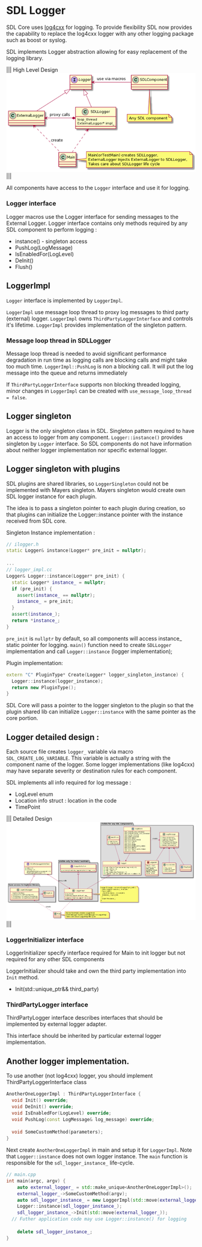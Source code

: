 # SDL Logger

SDL Core uses [log4cxx](https://logging.apache.org/log4cxx/latest_stable/) for logging.
To provide flexibility SDL now provides the capability to replace the log4cxx logger with any other logging package such as boost or syslog.


 SDL implements Logger abstraction allowing for easy replacement of the logging library.

|||
High Level Design
![Logger](./assets/high_level_design.png)
|||


All components have access to the `Logger` interface and use it for logging.

### Logger interface 

Logger macros use the Logger interface for sending messages to the External Logger.
Logger interface contains only methods required by any SDL component to perform logging : 

 * instance() - singleton access
 * PushLog(LogMessage)
 * IsEnabledFor(LogLevel)
 * DeInit()
 * Flush() 


## LoggerImpl

`Logger` interface is implemented by `LoggerImpl`. 

`LoggerImpl` use message loop thread to proxy log messages to third party (external) logger.
`LoggerImpl` owns `ThirdPartyLoggerInterface` and controls it's lifetime. 
`LoggerImpl` provides implementation of the singleton pattern.


### Message loop thread in SDLLogger

Message loop thread is needed to avoid significant performance degradation in run time as logging calls are blocking calls and might take too much time. 
`LoggerImpl::PushLog` is non a blocking call. It will put the log message into the queue and returns immediately 


If `ThirdPartyLoggerInterface` supports non blocking threaded logging, minor changes in `LoggerImpl` can be created with `use_message_loop_thread = false`. 

## Logger singleton 

Logger is the only singleton class in SDL.
Singleton pattern required to have an access to logger from any component. 
`Logger::instance()` provides singleton by `Logger` interface.
So SDL components do not have information about neither logger implementation nor specific external logger. 

## Logger singleton with plugins 

SDL plugins are shared libraries, so `LoggerSingleton` could not be implemented with Mayers singleton. 
Mayers singleton would create own SDL logger instance for each plugin.


The idea is to pass a singleton pointer to each plugin during creation, so that plugins can initialize the Logger::instance pointer with the instance received from SDL core.


Singleton Instance implementation : 
```cpp
// ilogger.h
static Logger& instance(Logger* pre_init = nullptr);

...
// logger_impl.cc
Logger& Logger::instance(Logger* pre_init) {
  static Logger* instance_ = nullptr;
  if (pre_init) {
    assert(instance_ == nullptr);
    instance_ = pre_init;
  }
  assert(instance_);
  return *instance_;
}
```

`pre_init` is `nullptr` by default, so all components will access instance_ static pointer for logging. 
`main()`  function need to create `SDLLogger` implementation and call `Logger::instance` (logger implementation);

Plugin implementation:
```cpp 
extern "C" PluginType* Create(Logger* logger_singleton_instance) {
  Logger::instance(logger_instance);
  return new PluginType();
}
```


SDL Core will pass a pointer to the logger singleton to the plugin so that the plugin shared lib can initialize `Logger::instance` with the same pointer as the core portion.

## Logger detailed design :

Each source file creates `logger_` variable via macro `SDL_CREATE_LOG_VARIABLE`. 
This variable is actually a string with the component name of the logger.
Some logger implementations (like log4cxx) may have separate severity or destination rules for each component. 


SDL implements all info required for log message :

 * LogLevel enum
 * Location info struct : location in the code
 * TimePoint 


|||
Detailed Design
![Logger in details](./assets/detailed_logger_design.png)
|||


### LoggerInitializer interface 

LoggerInitializer specify interface required for Main to init logger but not required for any other SDL components

LoggerInitializer should take and own the third party implementation into `Init` method. 
 - Init(std::unique_ptr<ThirdPartyLoggerInterface>&& third_party)


### ThirdPartyLogger interface

ThirdPartyLogger interface describes interfaces that should be implemented by external logger adapter. 

This interface should be inherited by particular external logger implementation. 


## Another logger implementation. 


To use another (not log4cxx) logger, you should implement ThirdPartyLoggerInterface class 

```cpp
AnotherOneLoggerImpl : ThirdPartyLoggerInterface {
  void Init() override;
  void DeInit() override;
  void IsEnabledFor(LogLevel) override;
  void PushLog(const LogMessage& log_message) override;

  void SomeCustomMethod(parameters);
}
```


Next create `AnotherOneLoggerImpl` in main and setup it for `LoggerImpl`.
Note that `Logger::instance` does not own logger instance. The `main` function is responsible for the `sdl_logger_instance_` life-cycle.


```cpp
// main.cpp
int main(argc, argv) {
	auto external_logger_ = std::make_unique<AnotherOneLoggerImpl>();
	external_logger_->SomeCustomMethod(argv);
	auto sdl_logger_instance_ = new LoggerImpl(std::move(external_logger_));
	Logger::instance(sdl_logger_instance_);  
	sdl_logger_instance_->Init(std::move(external_logger_));
  // Futher application code may use Logger::instance() for logging 
	
	delete sdl_logger_instance_;
}

```
